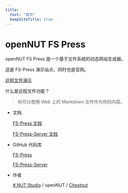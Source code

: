 ```yaml
---
title:
  text: "首页"
  keepSiteTitle: true
---
```


# openNUT FS Press

openNUT FS Press 是一个基于文件系统的动态网站生成器。

这是 FS-Press 演示站点，同时也是官网。

[远程文件演示](./remote/)

什么是远程文件功能？

> 你可以使用 Web 上的 Markdown 文件作为你的内容。

- 文档

    [FS-Press 文档](./docs)

    [FS-Press-Server 文档](./docs)

- GitHub 代码库

    [FS-Press](https://github.com/CNChestnut/fs-press)

    [FS-Press-Server](https://github.com/CNChestnut/fs-press-server)

- 作者

    [#.NUT Studio](https://sharpdotnut.top) / openNUT / [Chestnut](https://li-yufeng.top)